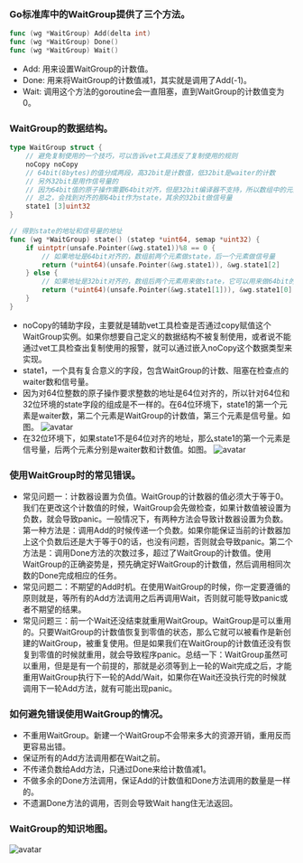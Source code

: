 ### Go标准库中的WaitGroup提供了三个方法。
``` go
func (wg *WaitGroup) Add(delta int)
func (wg *WaitGroup) Done()
func (wg *WaitGroup) Wait()
```
- Add: 用来设置WaitGroup的计数值。
- Done: 用来将WaitGroup的计数值减1，其实就是调用了Add(-1)。
- Wait: 调用这个方法的goroutine会一直阻塞，直到WaitGroup的计数值变为0。
### WaitGroup的数据结构。
``` go
type WaitGroup struct {
    // 避免复制使用的一个技巧，可以告诉vet工具违反了复制使用的规则
    noCopy noCopy
    // 64bit(8bytes)的值分成两段，高32bit是计数值，低32bit是waiter的计数
    // 另外32bit是用作信号量的
    // 因为64bit值的原子操作需要64bit对齐，但是32bit编译器不支持，所以数组中的元素在不同的架构中不一样，具体处理看下面的方法
    // 总之，会找到对齐的那64bit作为state，其余的32bit做信号量
    state1 [3]uint32
}

// 得到state的地址和信号量的地址
func (wg *WaitGroup) state() (statep *uint64, semap *uint32) {
    if uintptr(unsafe.Pointer(&wg.state1))%8 == 0 {
        // 如果地址是64bit对齐的，数组前两个元素做state，后一个元素做信号量
        return (*uint64)(unsafe.Pointer(&wg.state1)), &wg.state1[2]
    } else {
        // 如果地址是32bit对齐的，数组后两个元素用来做state，它可以用来做64bit的原子操作，第一个元素32bit用来做信号量
        return (*uint64)(unsafe.Pointer(&wg.state1[1])), &wg.state1[0]
    }
}
```
- noCopy的辅助字段，主要就是辅助vet工具检查是否通过copy赋值这个WaitGroup实例。如果你想要自己定义的数据结构不被复制使用，或者说不能通过vet工具检查出复制使用的报警，就可以通过嵌入noCopy这个数据类型来实现。
- state1，一个具有复合意义的字段，包含WaitGroup的计数、阻塞在检查点的waiter数和信号量。
- 因为对64位整数的原子操作要求整数的地址是64位对齐的，所以针对64位和32位环境的state字段的组成是不一样的。在64位环境下，state1的第一个元素是waiter数，第二个元素是WaitGroup的计数值，第三个元素是信号量。如图。
![avatar](https://static001.geekbang.org/resource/image/71/ea/71b5fyy6284140986d04c0b6f87aedea.jpg)
- 在32位环境下，如果state1不是64位对齐的地址，那么state1的第一个元素是信号量，后两个元素分别是waiter数和计数值。如图。
![avatar](https://static001.geekbang.org/resource/image/22/ac/22c40ac54cfeb53669a6ae39020c23ac.jpg)
### 使用WaitGroup时的常见错误。
- 常见问题一：计数器设置为负值。WaitGroup的计数器的值必须大于等于0。我们在更改这个计数值的时候，WaitGroup会先做检查，如果计数值被设置为负数，就会导致panic。一般情况下，有两种方法会导致计数器设置为负数。第一种方法是：调用Add的时候传递一个负数。如果你能保证当前的计数器加上这个负数后还是大于等于0的话，也没有问题，否则就会导致panic。第二个方法是：调用Done方法的次数过多，超过了WaitGroup的计数值。使用WaitGroup的正确姿势是，预先确定好WaitGroup的计数值，然后调用相同次数的Done完成相应的任务。
- 常见问题二：不期望的Add时机。在使用WaitGroup的时候，你一定要遵循的原则就是，等所有的Add方法调用之后再调用Wait，否则就可能导致panic或者不期望的结果。
- 常见问题三：前一个Wait还没结束就重用WaitGroup。WaitGroup是可以重用的。只要WaitGroup的计数值恢复到零值的状态，那么它就可以被看作是新创建的WaitGroup，被重复使用。但是如果我们在WaitGroup的计数值还没有恢复到零值的时候就重用，就会导致程序panic。总结一下：WaitGroup虽然可以重用，但是是有一个前提的，那就是必须等到上一轮的Wait完成之后，才能重用WaitGroup执行下一轮的Add/Wait，如果你在Wait还没执行完的时候就调用下一轮Add方法，就有可能出现panic。
### 如何避免错误使用WaitGroup的情况。
- 不重用WaitGroup。新建一个WaitGroup不会带来多大的资源开销，重用反而更容易出错。
- 保证所有的Add方法调用都在Wait之前。
- 不传递负数给Add方法，只通过Done来给计数值减1。
- 不做多余的Done方法调用，保证Add的计数值和Done方法调用的数量是一样的。
- 不遗漏Done方法的调用，否则会导致Wait hang住无法返回。
### WaitGroup的知识地图。
![avatar](https://static001.geekbang.org/resource/image/84/ff/845yyf00c6db85c0yy59867e6de77dff.jpg)
